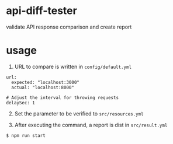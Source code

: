 # api-diff-tester
validate API response comparison and create report

# usage

1. URL to compare is written in `config/default.yml`

```
url:
  expected: "localhost:3000" 
  actual: "localhost:8000"
  
# Adjust the interval for throwing requests
delaySec: 1
```

2. Set the parameter to be verified to `src/resources.yml`


3. After executing the command, a report is dist in `src/result.yml`

```
$ npm run start
```
